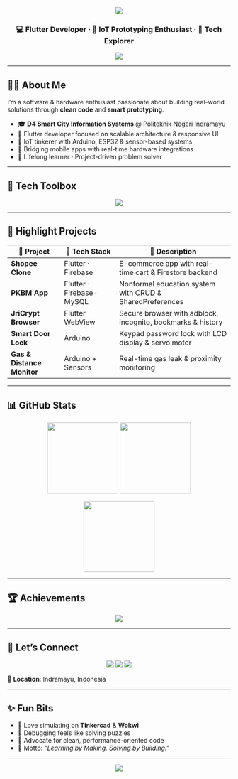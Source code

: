<!-- GitHub Profile README - FAJRIAG -->

<p align="center">
  <img src="https://capsule-render.vercel.app/api?type=waving&color=0:0F2027,100:2C5364&height=180&section=header&text=Fajri%20Abdurahman%20Ghurri&fontSize=35&fontColor=ffffff&animation=fadeIn&fontAlignY=35"/>
</p>

<h3 align="center">💻 Flutter Developer · 🤖 IoT Prototyping Enthusiast · 🚀 Tech Explorer</h3>

<p align="center">
  <img src="https://readme-typing-svg.herokuapp.com?center=true&vCenter=true&width=550&lines=Crafting+Smart+Solutions;Mobile+%26+IoT+Developer;From+Idea+to+Execution;Turning+Tech+into+Impact" />
</p>

---

## 👨‍💼 About Me  

I’m a software & hardware enthusiast passionate about building real-world solutions through **clean code** and **smart prototyping**.

- 🎓 **D4 Smart City Information Systems** @ Politeknik Negeri Indramayu  
- 📱 Flutter developer focused on scalable architecture & responsive UI  
- 🤖 IoT tinkerer with Arduino, ESP32 & sensor-based systems  
- 🔁 Bridging mobile apps with real-time hardware integrations  
- 🌱 Lifelong learner · Project-driven problem solver  

---

## 🧰 Tech Toolbox  

<p align="center">
  <img src="https://skillicons.dev/icons?i=flutter,dart,firebase,mysql,php,arduino,github,vscode,linux&perline=6" />
</p>

---

## 🚀 Highlight Projects  

| 📱 Project | 🔧 Tech Stack | 📌 Description |
|-----------|---------------|----------------|
| **Shopee Clone** | Flutter · Firebase | E-commerce app with real-time cart & Firestore backend |
| **PKBM App** | Flutter · Firebase · MySQL | Nonformal education system with CRUD & SharedPreferences |
| **JriCrypt Browser** | Flutter WebView | Secure browser with adblock, incognito, bookmarks & history |
| **Smart Door Lock** | Arduino | Keypad password lock with LCD display & servo motor |
| **Gas & Distance Monitor** | Arduino + Sensors | Real-time gas leak & proximity monitoring |

---

## 📊 GitHub Stats  

<p align="center">
  <img src="https://github-readme-stats.vercel.app/api?username=FAJRIAG&show_icons=true&theme=tokyonight&hide_border=true" height="160"/>
  <img src="https://github-readme-stats.vercel.app/api/top-langs/?username=FAJRIAG&layout=compact&theme=tokyonight&hide_border=true" height="160"/>
</p>

<p align="center">
  <img src="https://streak-stats.demolab.com?user=FAJRIAG&theme=tokyonight&hide_border=true" height="160"/>
</p>

---

## 🏆 Achievements  

<p align="center">
  <img src="https://github-profile-trophy.vercel.app/?username=FAJRIAG&theme=tokyonight&no-frame=true&no-bg=true&row=1&column=6"/>
</p>

---

## 🤝 Let’s Connect  

<p align="center">
  <a href="mailto:fazryx8@gmail.com"><img src="https://img.shields.io/badge/Email-D14836?style=for-the-badge&logo=gmail&logoColor=white"/></a>
  <a href="https://linkedin.com/in/fajri-abdurahman-ghurri/"><img src="https://img.shields.io/badge/LinkedIn-0A66C2?style=for-the-badge&logo=linkedin&logoColor=white"/></a>
  <a href="https://github.com/FAJRIAG"><img src="https://img.shields.io/badge/GitHub-171515?style=for-the-badge&logo=github&logoColor=white"/></a>
</p>

📍 **Location**: Indramayu, Indonesia  

---

## ✨ Fun Bits  

- 🧪 Love simulating on **Tinkercad** & **Wokwi**  
- 🐞 Debugging feels like solving puzzles  
- 🧰 Advocate for clean, performance-oriented code  
- 💬 Motto: _"Learning by Making. Solving by Building."_  

---

<p align="center">
  <img src="https://capsule-render.vercel.app/api?type=waving&color=0:0F2027,100:2C5364&height=120&section=footer"/>
</p>
